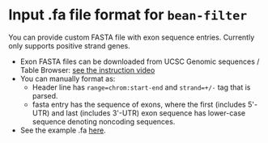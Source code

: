 # Input .fa file format for `bean-filter`
You can provide custom FASTA file with exon sequence entries. Currently only supports positive strand genes.

* Exon FASTA files can be downloaded from UCSC Genomic sequences / Table Browser: [see the instruction video](https://www.youtube.com/watch?v=T4E0Ez5Vjz8)
* You can manually format as: 
    * Header line has ` range=chrom:start-end ` and `strand=+/-` tag that is parsed.
    * fasta entry has the sequence of exons, where the first (includes 5'-UTR) and last (includes 3'-UTR) exon sequence has lower-case sequence denoting noncoding sequences.
* See the example .fa [here](../tests/data/ldlr_exons.fa).